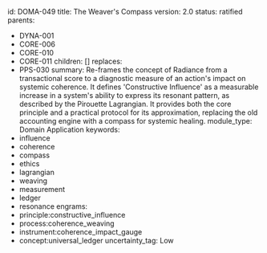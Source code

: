 id: DOMA-049
title: The Weaver's Compass
version: 2.0
status: ratified
parents:
- DYNA-001
- CORE-006
- CORE-010
- CORE-011
children: []
replaces:
- PPS-030
summary: Re-frames the concept of Radiance from a transactional score to a diagnostic
  measure of an action's impact on systemic coherence. It defines 'Constructive Influence'
  as a measurable increase in a system's ability to express its resonant pattern,
  as described by the Pirouette Lagrangian. It provides both the core principle and
  a practical protocol for its approximation, replacing the old accounting engine
  with a compass for systemic healing.
module_type: Domain Application
keywords:
- influence
- coherence
- compass
- ethics
- lagrangian
- weaving
- measurement
- ledger
- resonance
engrams:
- principle:constructive_influence
- process:coherence_weaving
- instrument:coherence_impact_gauge
- concept:universal_ledger
uncertainty_tag: Low